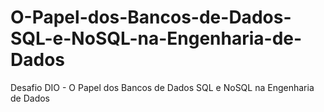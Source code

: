 # O-Papel-dos-Bancos-de-Dados-SQL-e-NoSQL-na-Engenharia-de-Dados
Desafio DIO - O Papel dos Bancos de Dados SQL e NoSQL na Engenharia de Dados
